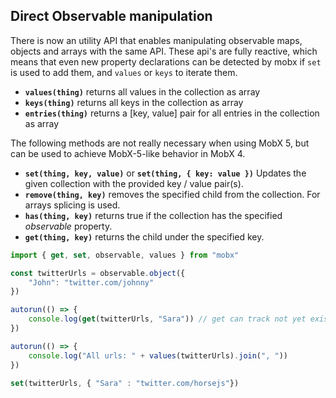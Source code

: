 <div id='codefund' style='float:right'></div>

## Direct Observable manipulation

There is now an utility API that enables manipulating observable maps, objects and arrays with the same API. These api's are fully reactive, which means that even new property declarations can be detected by mobx if `set` is used to add them, and `values` or `keys` to iterate them.

  * **`values(thing)`** returns all values in the collection as array
  * **`keys(thing)`** returns all keys in the collection as array
  * **`entries(thing)`** returns a [key, value] pair for all entries in the collection as array

The following methods are not really necessary when using MobX 5, but can be used to achieve MobX-5-like behavior in MobX 4.

  * **`set(thing, key, value)`** or **`set(thing, { key: value })`** Updates the given collection with the provided key / value pair(s).
  * **`remove(thing, key)`** removes the specified child from the collection. For arrays splicing is used.
  * **`has(thing, key)`** returns true if the collection has the specified _observable_ property.
  * **`get(thing, key)`** returns the child under the specified key.


```javascript
import { get, set, observable, values } from "mobx"

const twitterUrls = observable.object({
    "John": "twitter.com/johnny"
})

autorun(() => {
    console.log(get(twitterUrls, "Sara")) // get can track not yet existing properties
})

autorun(() => {
    console.log("All urls: " + values(twitterUrls).join(", "))
})

set(twitterUrls, { "Sara" : "twitter.com/horsejs"})
```
